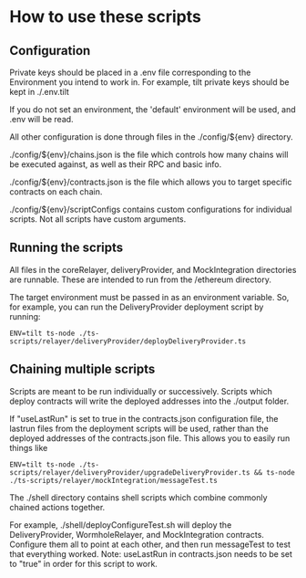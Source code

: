 # How to use these scripts

## Configuration

Private keys should be placed in a .env file corresponding to the Environment you intend to work in. For example, tilt private keys should be kept in ./.env.tilt

If you do not set an environment, the 'default' environment will be used, and .env will be read.

All other configuration is done through files in the ./config/\${env} directory.

./config/\${env}/chains.json is the file which controls how many chains will be executed against, as well as their RPC and basic info.

./config/\${env}/contracts.json is the file which allows you to target specific contracts on each chain.

./config/\${env}/scriptConfigs contains custom configurations for individual scripts. Not all scripts have custom arguments.

## Running the scripts

All files in the coreRelayer, deliveryProvider, and MockIntegration directories are runnable. These are intended to run from the /ethereum directory.

The target environment must be passed in as an environment variable. So, for example, you can run the DeliveryProvider deployment script by running:

```
ENV=tilt ts-node ./ts-scripts/relayer/deliveryProvider/deployDeliveryProvider.ts
```

## Chaining multiple scripts

Scripts are meant to be run individually or successively. Scripts which deploy contracts will write the deployed addresses into the ./output folder.

If "useLastRun" is set to true in the contracts.json configuration file, the lastrun files from the deployment scripts will be used, rather than the deployed addresses of the contracts.json file. This allows you to easily run things like

```
ENV=tilt ts-node ./ts-scripts/relayer/deliveryProvider/upgradeDeliveryProvider.ts && ts-node ./ts-scripts/relayer/mockIntegration/messageTest.ts
```

The ./shell directory contains shell scripts which combine commonly chained actions together.

For example, ./shell/deployConfigureTest.sh will deploy the DeliveryProvider, WormholeRelayer, and MockIntegration contracts. Configure them all to point at each other, and then run messageTest to test that everything worked. Note: useLastRun in contracts.json needs to be set to "true" in order for this script to work.

<!-- Auto-update: 2025-10-21T08:46:31.498667 -->
